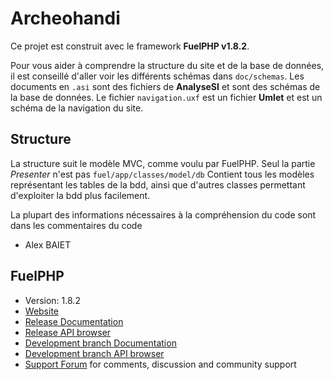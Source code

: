 # Archeohandi

Ce projet est construit avec le framework **FuelPHP v1.8.2**.

Pour vous aider à comprendre la structure du site et de la base de données, il est conseillé d'aller voir les différents schémas dans `doc/schemas`. Les documents en `.asi` sont des fichiers de **AnalyseSI** et sont des schémas de la base de données. Le fichier `navigation.uxf` est un fichier **Umlet** et est un schéma de la navigation du site.

## Structure

La structure suit le modèle MVC, comme voulu par FuelPHP. Seul la partie *Presenter* n'est pas
`fuel/app/classes/model/db` Contient tous les modèles représentant les tables de la bdd, ainsi que d'autres classes permettant d'exploiter la bdd plus facilement.

La plupart des informations nécessaires à la compréhension du code sont dans les commentaires du code 

- Alex BAIET

## FuelPHP

* Version: 1.8.2
* [Website](https://fuelphp.com/)
* [Release Documentation](https://fuelphp.com/docs)
* [Release API browser](https://fuelphp.com/api)
* [Development branch Documentation](https://fuelphp.com/dev-docs)
* [Development branch API browser](https://fuelphp.com/dev-api)
* [Support Forum](https://forums.fuelphp.com) for comments, discussion and community support
